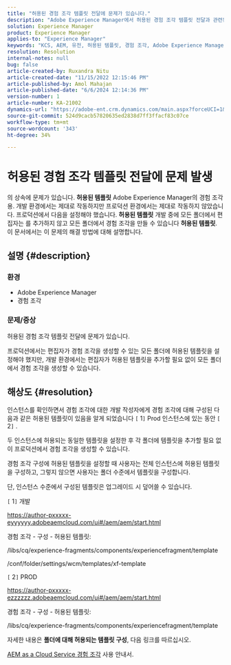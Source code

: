 ```yaml
---
title: "허용된 경험 조각 템플릿 전달에 문제가 있습니다."
description: "Adobe Experience Manager에서 허용된 경험 조각 템플릿 전달과 관련된 문제를 해결하는 방법에 대해 알아봅니다."
solution: Experience Manager
product: Experience Manager
applies-to: "Experience Manager"
keywords: "KCS, AEM, 유전, 허용된 템플릿, 경험 조각, Adobe Experience Manager"
resolution: Resolution
internal-notes: null
bug: false
article-created-by: Ruxandra Nitu
article-created-date: "11/15/2022 12:15:46 PM"
article-published-by: Amol Mahajan
article-published-date: "6/6/2024 12:14:36 PM"
version-number: 1
article-number: KA-21002
dynamics-url: "https://adobe-ent.crm.dynamics.com/main.aspx?forceUCI=1&pagetype=entityrecord&etn=knowledgearticle&id=4220bf37-df64-ed11-9561-6045bd006079"
source-git-commit: 524d9cacb57820635ed2838d7ff3ffacf83c07ce
workflow-type: tm+mt
source-wordcount: '343'
ht-degree: 34%

---
```


# 허용된 경험 조각 템플릿 전달에 문제 발생


의 상속에 문제가 있습니다. <b>허용된 템플릿</b> Adobe Experience Manager의 경험 조각용. 개발 환경에서는 제대로 작동하지만 프로덕션 환경에서는 제대로 작동하지 않았습니다. 프로덕션에서 다음을 설정해야 했습니다. <b>허용된 템플릿</b> 개발 중에 모든 폴더에서 편집자는 를 추가하지 않고 모든 폴더에서 경험 조각을 만들 수 있습니다 <b>허용된 템플릿</b>. 이 문서에서는 이 문제의 해결 방법에 대해 설명합니다.

## 설명 {#description}


### <b>환경</b>

- Adobe Experience Manager
- 경험 조각




### <b>문제/증상</b>

허용된 경험 조각 템플릿 전달에 문제가 있습니다.

프로덕션에서는 편집자가 경험 조각을 생성할 수 있는 모든 폴더에 허용된 템플릿을 설정해야 했지만, 개발 환경에서는 편집자가 허용된 템플릿을 추가할 필요 없이 모든 폴더에서 경험 조각을 생성할 수 있습니다.


## 해상도 {#resolution}


인스턴스를 확인하면서 경험 조각에 대한 개발 작성자에게 경험 조각에 대해 구성된 다음과 같은 허용된 템플릿이 있음을 알게 되었습니다 `[` 1`]`  Prod 인스턴스에 있는 동안 `[` 2`]` .

두 인스턴스에 허용되는 동일한 템플릿을 설정한 후 각 폴더에 템플릿을 추가할 필요 없이 프로덕션에서 경험 조각을 생성할 수 있습니다.



경험 조각 구성에 허용된 템플릿을 설정할 때 사용자는 전체 인스턴스에 허용된 템플릿을 구성하고, 그렇지 않으면 사용자는 폴더 수준에서 템플릿을 구성합니다.

단, 인스턴스 수준에서 구성된 템플릿은 업그레이드 시 덮어쓸 수 있습니다.



`[` 1`]`  개발

https://author-pxxxxx-eyyyyyy.adobeaemcloud.com/ui#/aem/aem/start.html

경험 조각 - 구성 - 허용된 템플릿:

/libs/cq/experience-fragments/components/experiencefragment/template

/conf/folder/settings/wcm/templates/xf-template


`[` 2`]`  PROD

https://author-pxxxxx-ezzzzzz.adobeaemcloud.com/ui#/aem/aem/start.html

경험 조각 - 구성 - 허용된 템플릿:

/libs/cq/experience-fragments/components/experiencefragment/template



자세한 내용은 <b>폴더에 대해 허용되는 템플릿 구성</b>, 다음 링크를 따르십시오.

[AEM as a Cloud Service 경험 조각](https://experienceleague.adobe.com/en/docs/experience-manager-cloud-service/content/sites/authoring/fragments/experience-fragments#configure-allowed-templates-folder) 사용 안내서.



